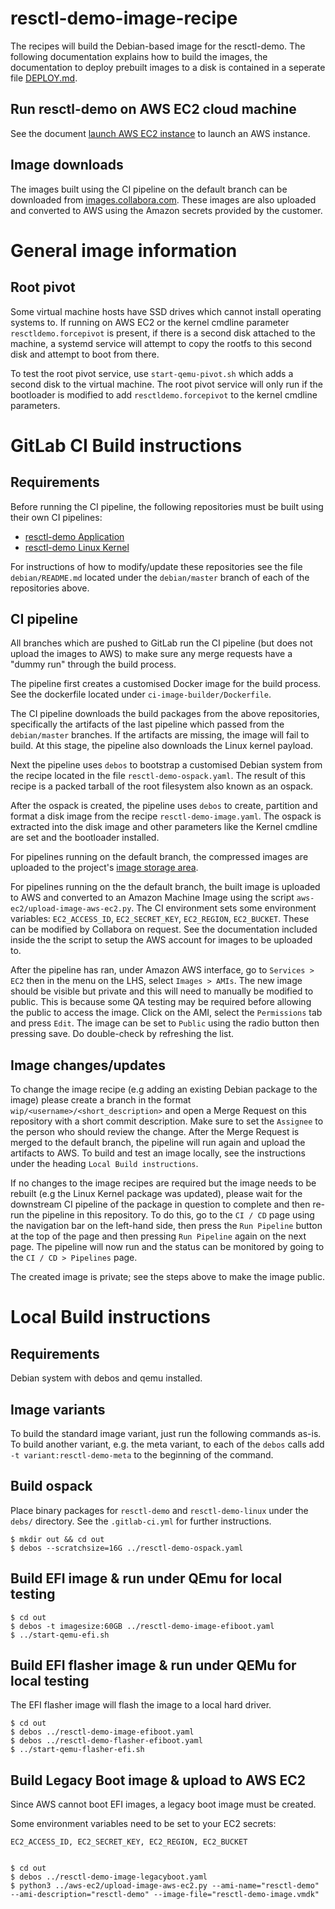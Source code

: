 # resctl-demo-image-recipe
The recipes will build the Debian-based image for the resctl-demo. The following
documentation explains how to build the images, the documentation to deploy
prebuilt images to a disk is contained in a seperate file [DEPLOY.md](DEPLOY.md).


## Run resctl-demo on AWS EC2 cloud machine
See the document [launch AWS EC2 instance](docs/aws-ec2-create-instance/README.md)
to launch an AWS instance.


## Image downloads
The images built using the CI pipeline on the default branch can be downloaded
from [images.collabora.com](https://images.collabora.com/facebook/). These images
are also uploaded and converted to AWS using the Amazon secrets provided by the
customer.


# General image information

## Root pivot
Some virtual machine hosts have SSD drives which cannot install operating systems to.
If running on AWS EC2 or the kernel cmdline parameter `resctldemo.forcepivot` is present, if there is a second
disk attached to the machine, a systemd service will attempt to copy the rootfs to this
second disk and attempt to boot from there.

To test the root pivot service, use `start-qemu-pivot.sh` which adds a second disk to the virtual machine.
The root pivot service will only run if the bootloader is modified to add `resctldemo.forcepivot` to the kernel cmdline parameters.




# GitLab CI Build instructions

## Requirements

Before running the CI pipeline, the following repositories must be built using
their own CI pipelines:

 * [resctl-demo Application](https://gitlab.collabora.com/facebook/resctl-demo)
 * [resctl-demo Linux Kernel](https://gitlab.collabora.com/facebook/resctl-demo-linux)

For instructions of how to modify/update these repositories see the file `debian/README.md`
located under the `debian/master` branch of each of the repositories above.


## CI pipeline

All branches which are pushed to GitLab run the CI pipeline (but does not upload
the images to AWS) to make sure any merge requests have a "dummy run" through the
build process.

The pipeline first creates a customised Docker image for the build process. See
the dockerfile located under `ci-image-builder/Dockerfile`.

The CI pipeline downloads the build packages from the above repositories,
specifically the artifacts of the last pipeline which passed from the `debian/master`
branches. If the artifacts are missing, the image will fail to build. At this stage,
the pipeline also downloads the Linux kernel payload.

Next the pipeline uses `debos` to bootstrap a customised Debian system from the
recipe located in the file `resctl-demo-ospack.yaml`. The result of this recipe
is a packed tarball of the root filesystem also known as an ospack.

After the ospack is created, the pipeline uses `debos` to create, partition and
format a disk image from the recipe `resctl-demo-image.yaml`. The ospack is
extracted into the disk image and other parameters like the Kernel cmdline are
set and the bootloader installed.

For pipelines running on the default branch, the compressed images are uploaded
to the project's [image storage area](https://images.collabora.com/facebook/).

For pipelines running on the the default branch, the built image is uploaded
to AWS and converted to an Amazon Machine Image using the script `aws-ec2/upload-image-aws-ec2.py`.
The CI environment sets some environment variables: `EC2_ACCESS_ID`, `EC2_SECRET_KEY`,
`EC2_REGION`, `EC2_BUCKET`. These can be modified by Collabora on request.
See the documentation included inside the the script to setup the AWS account for
images to be uploaded to.

After the pipeline has ran, under Amazon AWS interface, go to `Services > EC2` then
in the menu on the LHS, select `Images > AMIs`. The new image should be visible but
private and this will need to manually be modified to public. This is because
some QA testing may be required before allowing the public to access the image.
Click on the AMI, select the `Permissions` tab and press `Edit`. The image can be
set to `Public` using the radio button then pressing save. Do double-check by
refreshing the list.


## Image changes/updates

To change the image recipe (e.g adding an existing Debian package to the image)
please create a branch in the format `wip/<username>/<short_description>` and open
a Merge Request on this repository with a short commit description. Make sure to
set the `Assignee` to the person who should review the change. After the Merge
Request is merged to the default branch, the pipeline will run again and upload
the artifacts to AWS. To build and test an image locally, see the instructions
under the heading `Local Build instructions`.

If no changes to the image recipes are required but the image needs to be rebuilt
(e.g the Linux Kernel package was updated), please wait for the downstream CI
pipeline of the package in question to complete and then re-run the pipeline in
this repository. To do this, go to the `CI / CD` page using the navigation bar on
the left-hand side, then press the `Run Pipeline` button at the top of the page
and then pressing `Run Pipeline` again on the next page. The pipeline will now
run and the status can be monitored by going to the `CI / CD > Pipelines` page.

The created image is private; see the steps above to make the image public.


# Local Build instructions

## Requirements
Debian system with debos and qemu installed.


## Image variants
To build the standard image variant, just run the following commands as-is.
To build another variant, e.g. the meta variant, to each of the `debos` calls
add `-t variant:resctl-demo-meta` to the beginning of the command.


## Build ospack

Place binary packages for `resctl-demo` and `resctl-demo-linux` under the `debs/` directory.
See the `.gitlab-ci.yml` for further instructions.

    $ mkdir out && cd out
    $ debos --scratchsize=16G ../resctl-demo-ospack.yaml


## Build EFI image & run under QEmu for local testing

    $ cd out
    $ debos -t imagesize:60GB ../resctl-demo-image-efiboot.yaml
    $ ../start-qemu-efi.sh


## Build EFI flasher image & run under QEMu for local testing

The EFI flasher image will flash the image to a local hard driver.

    $ cd out
    $ debos ../resctl-demo-image-efiboot.yaml
    $ debos ../resctl-demo-flasher-efiboot.yaml
    $ ../start-qemu-flasher-efi.sh


## Build Legacy Boot image & upload to AWS EC2

Since AWS cannot boot EFI images, a legacy boot image must be created.

Some environment variables need to be set to your EC2 secrets:

    EC2_ACCESS_ID, EC2_SECRET_KEY, EC2_REGION, EC2_BUCKET


    $ cd out
    $ debos ../resctl-demo-image-legacyboot.yaml
    $ python3 ../aws-ec2/upload-image-aws-ec2.py --ami-name="resctl-demo" --ami-description="resctl-demo" --image-file="resctl-demo-image.vmdk"

